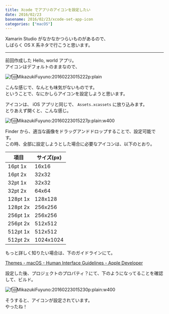 ```yaml
---
title: Xcode でアプリのアイコンを設定したい
date: 2016/02/23
basename: 2016/02/23/xcode-set-app-icon
categories: ["macOS"]
---
```


Xamarin Studio がなかなかつらいものがあるので、  
しばらく OS X 系ネタで行こうと思います。

---

前回作成した Hello, world アプリ。  
アイコンはデフォルトのままなので、

![f:id:MikazukiFuyuno:20160223015222p:plain](https://assets.natsuneko.blog/images/20160223/20160223015222.png "f:id:MikazukiFuyuno:20160223015222p:plain")

こんな感じで、なんとも味気がないものです。  
ということで、なにかしらアイコンを設定しようと思います。

アイコンは、 iOS アプリと同じで、 `Assets.xcassets` に放り込みます。  
とりあえず開くと、こんな感じ。

![f:id:MikazukiFuyuno:20160223015227p:plain:w400](https://assets.natsuneko.blog/images/20160223/20160223015227.png "f:id:MikazukiFuyuno:20160223015227p:plain:w400")

Finder から、適当な画像をドラッグアンドドロップすることで、設定可能です。  
この時、全部に設定しようとした場合に必要なアイコンは、以下のとおり。

| 項目     | サイズ(px) |
| -------- | ---------- |
| 16pt 1x  | 16x16      |
| 16pt 2x  | 32x32      |
| 32pt 1x  | 32x32      |
| 32pt 2x  | 64x64      |
| 128pt 1x | 128x128    |
| 128pt 2x | 256x256    |
| 256pt 1x | 256x256    |
| 256pt 2x | 512x512    |
| 512pt 1x | 512x512    |
| 512pt 2x | 1024x1024  |

もっと詳しく知りたい場合は、下のガイドラインにて。

[Themes - macOS - Human Interface Guidelines - Apple Developer](https://developer.apple.com/library/mac/documentation/UserExperience/Conceptual/OSXHIGuidelines/Designing.html)

設定した後、プロジェクトのプロパティ？にて、下のようになってることを確認して、ビルド。

![f:id:MikazukiFuyuno:20160223015230p:plain:w400](https://assets.natsuneko.blog/images/20160223/20160223015230.png "f:id:MikazukiFuyuno:20160223015230p:plain:w400")

そうすると、アイコンが設定されています。  
やったね！
